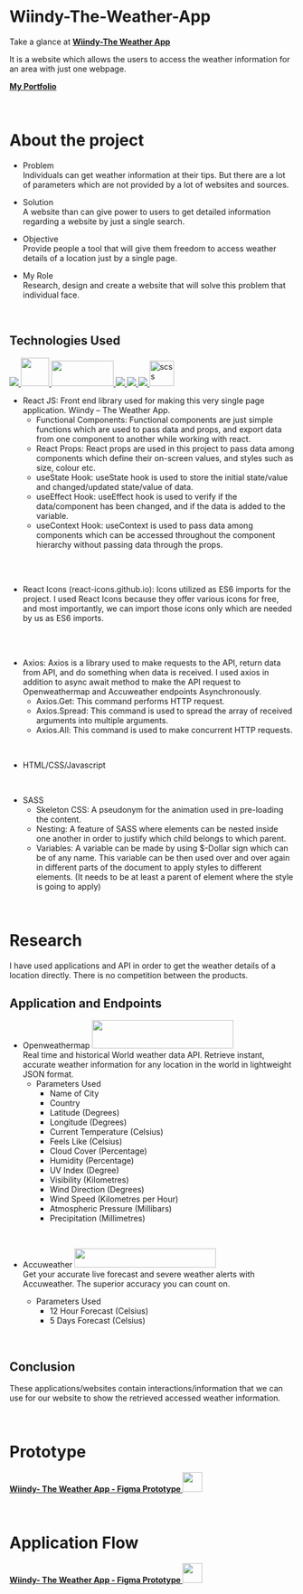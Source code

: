 # <strong>Wiindy-The-Weather-App</strong>

 Take a glance at **[Wiindy-The Weather App](https://wiindy.netlify.app/)**

It is a website which allows the users to access the weather information for an area with just one webpage.

**[My Portfolio](https://nikhil-rawal-portfolio.netlify.app/)**

<br/>

# About the project

- Problem
  <br/>
  Individuals can get weather information at their tips. But there are a lot of parameters which are not provided by a lot of websites and sources.

- Solution
  <br/>
  A website than can give power to users to get detailed information regarding a website by just a single search.

- Objective
  <br/>
  Provide people a tool that will give them freedom to access weather details of a location just by a single page.

- My Role
  <br/>
  Research, design and create a website that will solve this problem that individual face.

<br/>

## Technologies Used

<a href="https://reactjs.org/" target="_blank"> <img src="https://img.icons8.com/color/48/000000/react-native.png"/> </a>
<a href="https://react-icons.github.io/react-icons/" target="_blank"> <img src="https://camo.githubusercontent.com/48d099290b4cb2d7937bcd96e8497cf1845b54a810a6432c70cf944b60b40c77/68747470733a2f2f7261776769742e636f6d2f676f72616e67616a69632f72656163742d69636f6e732f6d61737465722f72656163742d69636f6e732e737667" width="50" height="50"/> </a>
<a href="https://www.npmjs.com/package/axios" target="_blank"> <img src="https://user-images.githubusercontent.com/8939680/57233883-20344080-6fe5-11e9-8169-1eeb4c782683.png" width="110" height="45"/> </a>
<a href="https://www.w3.org/html/" target="_blank"> <img src="https://img.icons8.com/color/48/000000/html-5.png"/> </a>
<a href="https://www.w3schools.com/css/" target="_blank"> <img src="https://img.icons8.com/color/48/000000/css3.png"/> </a>
<a href="https://developer.mozilla.org/en-US/docs/Web/JavaScript" target="_blank"> <img src="https://img.icons8.com/color/48/000000/javascript.png"/> </a>
<a href="https://git-scm.com/" target="_blank"> <img src="https://sass-lang.com/assets/img/styleguide/seal-color-aef0354c.png" alt="scss" width="43" height="45"/> </a>

- React JS: Front end library used for making this very single page application. Wiindy – The Weather App.
    - Functional Components: Functional components are just simple functions which are used to pass data and props, and export data from one component to another while working with react.
    - React Props: React props are used in this project to pass data among components which define their on-screen values, and styles such as size, colour etc.
    - useState Hook: useState hook is used to store the initial state/value and changed/updated state/value of data.
    - useEffect Hook: useEffect hook is used to verify if the data/component has been changed, and if the data is added to the variable.
    - useContext Hook: useContext is used to pass data among components which can be accessed throughout the component hierarchy without passing data through the props.
<br/>
<br/>

- React Icons (react-icons.github.io): Icons utilized as ES6 imports for the project. I used React Icons because they offer various icons for free, and most importantly, we can import those icons only which are needed by us as ES6 imports.
<br/>
<br/>

- Axios: Axios is a library used to make requests to the API, return data from API, and do something when data is received. I used axios in addition to async await method to make the API request to Openweathermap and Accuweather endpoints Asynchronously.
    - Axios.Get: This command performs HTTP request.
    - Axios.Spread: This command is used to spread the array of received arguments into multiple arguments.
    - Axios.All: This command is used to make concurrent HTTP requests.

<br/>

- HTML/CSS/Javascript
  
<br/>

- SASS 
    - Skeleton CSS: A pseudonym for the animation used in pre-loading the content.
    - Nesting: A feature of SASS where elements can be nested inside one another in order to justify which child belongs to which parent.
    - Variables: A variable can be made by using $-Dollar sign which can be of any name. This variable can be then used over and over again in different parts of the document to apply styles to different elements. (It needs to be at least a parent of element where the style is going to apply)

<br/>

# Research
I have used applications and API in order to get the weather details of a location directly. There is no competition between the products.

## Application and Endpoints

- Openweathermap <a href="https://openweathermap.org/" target="_blank"> <img src="https://openweathermap.org/themes/openweathermap/assets/img/logo_white_cropped.png" width="250" height="50"/> </a>
  <br/>
  Real time and historical World weather data API. Retrieve instant, accurate weather information for any location in the world in lightweight JSON format.
    - Parameters Used
        - Name of City
        - Country
        - Latitude (Degrees)
        - Longitude (Degrees)
        - Current Temperature (Celsius)
        - Feels Like (Celsius)
        - Cloud Cover (Percentage)
        - Humidity (Percentage)
        - UV Index (Degree)
        - Visibility (Kilometres)
        - Wind Direction (Degrees)
        - Wind Speed (Kilometres per Hour)
        - Atmospheric Pressure (Millibars)
        - Precipitation (Millimetres)

<br/>

- Accuweather <a href="https://www.accuweather.com/" target="_blank"> <img src="https://upload.wikimedia.org/wikipedia/commons/thumb/2/2e/AccuWeather_Logo.svg/3000px-AccuWeather_Logo.svg.png" width="250" height="34"/> </a>
  <br/>
  Get your accurate live forecast and severe weather alerts with Accuweather. The superior accuracy you can count on.

  - Parameters Used
    - 12 Hour Forecast (Celsius)
    - 5 Days Forecast (Celsius)


  
<br/>

## Conclusion
  These applications/websites contain interactions/information that we can use for our website to show the retrieved accessed weather information.



<br/>

# Prototype

**<a href="https://www.figma.com/proto/kqaGULFKOveEHlku11Kzld/Wiindy-The-Weather-App?node-id=80%3A342&scaling=contain&page-id=0%3A1&starting-point-node-id=80%3A342" target="_blank">Wiindy- The Weather App - Figma Prototype <img src="https://brandeps.com/logo-download/F/Figma-logo-vector-01.svg" width="35" height="35"/></a>**




<br/>

# Application Flow

**<a href="https://www.figma.com/proto/cbMa3JoZT4MGhAADd4p6Rg/Wiindy-Application-Flow-Diagram?node-id=4%3A2&scaling=min-zoom&page-id=0%3A1" target="_blank">Wiindy- The Weather App - Figma Prototype <img src="https://brandeps.com/logo-download/F/Figma-logo-vector-01.svg" width="35" height="35"/></a>**
